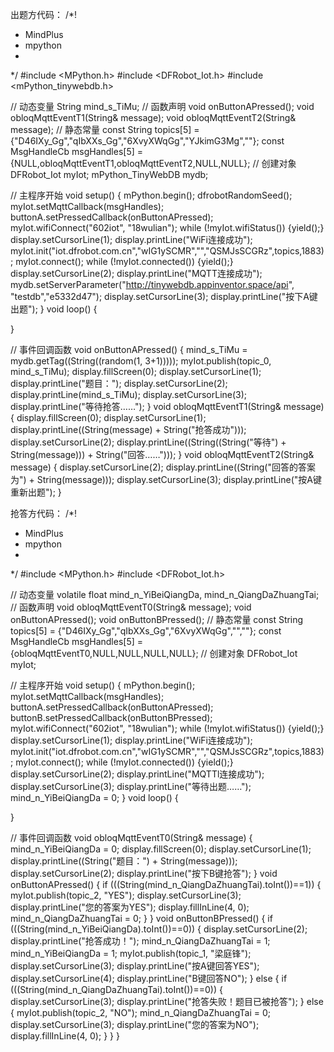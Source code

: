 出题方代码：
/*!
 * MindPlus
 * mpython
 *
 */
#include <MPython.h>
#include <DFRobot_Iot.h>
#include <mPython_tinywebdb.h>

// 动态变量
String mind_s_TiMu;
// 函数声明
void onButtonAPressed();
void obloqMqttEventT1(String& message);
void obloqMqttEventT2(String& message);
// 静态常量
const String topics[5] = {"D46IXy_Gg","qIbXXs_Gg","6XvyXWqGg","YJkimG3Mg",""};
const MsgHandleCb msgHandles[5] = {NULL,obloqMqttEventT1,obloqMqttEventT2,NULL,NULL};
// 创建对象
DFRobot_Iot       myIot;
mPython_TinyWebDB mydb;


// 主程序开始
void setup() {
	mPython.begin();
	dfrobotRandomSeed();
	myIot.setMqttCallback(msgHandles);
	buttonA.setPressedCallback(onButtonAPressed);
	myIot.wifiConnect("602iot", "18wulian");
	while (!myIot.wifiStatus()) {yield();}
	display.setCursorLine(1);
	display.printLine("WiFi连接成功");
	myIot.init("iot.dfrobot.com.cn","wIG1ySCMR","","QSMJsSCGRz",topics,1883);
	myIot.connect();
	while (!myIot.connected()) {yield();}
	display.setCursorLine(2);
	display.printLine("MQTT连接成功");
	mydb.setServerParameter("http://tinywebdb.appinventor.space/api", "testdb","e5332d47");
	display.setCursorLine(3);
	display.printLine("按下A键出题");
}
void loop() {

}

// 事件回调函数
void onButtonAPressed() {
	mind_s_TiMu = mydb.getTag((String((random(1, 3+1)))));
	myIot.publish(topic_0, mind_s_TiMu);
	display.fillScreen(0);
	display.setCursorLine(1);
	display.printLine("题目：");
	display.setCursorLine(2);
	display.printLine(mind_s_TiMu);
	display.setCursorLine(3);
	display.printLine("等待抢答……");
}
void obloqMqttEventT1(String& message) {
	display.fillScreen(0);
	display.setCursorLine(1);
	display.printLine((String(message) + String("抢答成功")));
	display.setCursorLine(2);
	display.printLine((String((String("等待") + String(message))) + String("回答……")));
}
void obloqMqttEventT2(String& message) {
	display.setCursorLine(2);
	display.printLine((String("回答的答案为") + String(message)));
	display.setCursorLine(3);
	display.printLine("按A键重新出题");
}

抢答方代码：
/*!
 * MindPlus
 * mpython
 *
 */
#include <MPython.h>
#include <DFRobot_Iot.h>

// 动态变量
volatile float mind_n_YiBeiQiangDa, mind_n_QiangDaZhuangTai;
// 函数声明
void obloqMqttEventT0(String& message);
void onButtonAPressed();
void onButtonBPressed();
// 静态常量
const String topics[5] = {"D46IXy_Gg","qIbXXs_Gg","6XvyXWqGg","",""};
const MsgHandleCb msgHandles[5] = {obloqMqttEventT0,NULL,NULL,NULL,NULL};
// 创建对象
DFRobot_Iot myIot;


// 主程序开始
void setup() {
	mPython.begin();
	myIot.setMqttCallback(msgHandles);
	buttonA.setPressedCallback(onButtonAPressed);
	buttonB.setPressedCallback(onButtonBPressed);
	myIot.wifiConnect("602iot", "18wulian");
	while (!myIot.wifiStatus()) {yield();}
	display.setCursorLine(1);
	display.printLine("WiFi连接成功");
	myIot.init("iot.dfrobot.com.cn","wIG1ySCMR","","QSMJsSCGRz",topics,1883);
	myIot.connect();
	while (!myIot.connected()) {yield();}
	display.setCursorLine(2);
	display.printLine("MQTTl连接成功");
	display.setCursorLine(3);
	display.printLine("等待出题……");
	mind_n_YiBeiQiangDa = 0;
}
void loop() {

}

// 事件回调函数
void obloqMqttEventT0(String& message) {
	mind_n_YiBeiQiangDa = 0;
	display.fillScreen(0);
	display.setCursorLine(1);
	display.printLine((String("题目：") + String(message)));
	display.setCursorLine(2);
	display.printLine("按下B键抢答");
}
void onButtonAPressed() {
	if (((String(mind_n_QiangDaZhuangTai).toInt())==1)) {
		myIot.publish(topic_2, "YES");
		display.setCursorLine(3);
		display.printLine("您的答案为YES");
		display.fillInLine(4, 0);
		mind_n_QiangDaZhuangTai = 0;
	}
}
void onButtonBPressed() {
	if (((String(mind_n_YiBeiQiangDa).toInt())==0)) {
		display.setCursorLine(2);
		display.printLine("抢答成功！");
		mind_n_QiangDaZhuangTai = 1;
		mind_n_YiBeiQiangDa = 1;
		myIot.publish(topic_1, "梁庭锋");
		display.setCursorLine(3);
		display.printLine("按A键回答YES");
		display.setCursorLine(4);
		display.printLine("B键回答NO");
	}
	else {
		if (((String(mind_n_QiangDaZhuangTai).toInt())==0)) {
			display.setCursorLine(3);
			display.printLine("抢答失败！题目已被抢答");
		}
		else {
			myIot.publish(topic_2, "NO");
			mind_n_QiangDaZhuangTai = 0;
			display.setCursorLine(3);
			display.printLine("您的答案为NO");
			display.fillInLine(4, 0);
		}
	}
}
